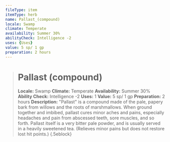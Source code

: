 ```yaml
---
fileType: item
itemType: herb
name: Pallast_(compound)
locale: Swamp
climate: Temperate
availability: Summer 30%
abilityCheck: Intelligence -2
uses: {Uses}
value: 5 sp/ 1 gp
preparation: 2 hours
---
```

>#  Pallast (compound)
>
> **Locale:** Swamp
> **Climate:** Temperate
> **Availability:** Summer 30%
> **Ability Check:** Intelligence -2
> **Uses:** 1
> **Value:** 5 sp/ 1 gp
> **Preparation:** 2 hours
> **Description:** "Pallast" is a compound made of the pale, papery bark from willows and the roots of marshmallows. When ground together and imbibed, pallast cures minor aches and pains, especially headaches and pain from abscessed teeth, sore muscles, and so forth. Pallast itself is a very bitter pale powder, and is usually served in a heavily sweetened tea. (Relieves minor pains but does not restore lost hit points.)
{.5eblock}

